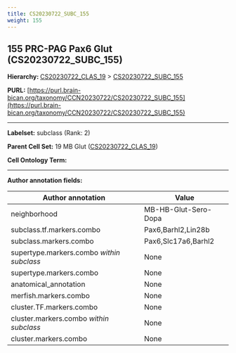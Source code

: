 ```yaml
---
title: CS20230722_SUBC_155
weight: 155
---
```

## 155 PRC-PAG Pax6 Glut (CS20230722_SUBC_155)
<b>Hierarchy: </b>
[CS20230722_CLAS_19](../CS20230722_CLAS_19) >
[CS20230722_SUBC_155](../CS20230722_SUBC_155)

**PURL:** [https://purl.brain-bican.org/taxonomy/CCN20230722/CS20230722_SUBC_155](https://purl.brain-bican.org/taxonomy/CCN20230722/CS20230722_SUBC_155)

---


**Labelset:** subclass (Rank: 2)

**Parent Cell Set:** 19 MB Glut ([CS20230722_CLAS_19](../CS20230722_CLAS_19))



**Cell Ontology Term:** 

[MARKER GENES.]: #


---

[TRANSFERRED ANNOTATIONS.]: #


[AUTHOR ANNOTATION FIELDS.]: #


**Author annotation fields:**

| Author annotation | Value |
|-------------------|-------|
|neighborhood|MB-HB-Glut-Sero-Dopa|
|subclass.tf.markers.combo|Pax6,Barhl2,Lin28b|
|subclass.markers.combo|Pax6,Slc17a6,Barhl2|
|supertype.markers.combo _within subclass_|None|
|supertype.markers.combo|None|
|anatomical_annotation|None|
|merfish.markers.combo|None|
|cluster.TF.markers.combo|None|
|cluster.markers.combo _within subclass_|None|
|cluster.markers.combo|None|
